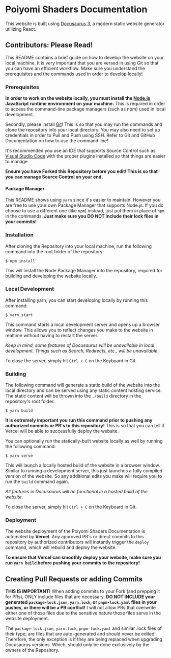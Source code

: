 # Poiyomi Shaders Documentation

This website is built using [Docusaurus 3](https://docusaurus.io/), a modern static website generator utilizing React.

## Contributors: Please Read!

This README contains a brief guide on how to develop the website on your local machine. It is very important that you are versed in using Git so that you can have an efficient workflow. Make sure you understand the prerequisites and the commands used in order to develop locally!

### Prerequisites

**In order to work on the website locally, you must install the [Node.js](https://nodejs.org/en) JavaScript runtime environment on your machine.** This is required in order to access the command-line package managers (such as npm) used in local development.

Secondly, please install [Git](https://git-scm.com/)! This is so that you may run the commands and clone the repository into your local directory. You may also need to set up credentials in order to Pull and Push using SSH. Refer to Git and GitHub Documentation on how to use the command line!

It's recommended you use an IDE that supports Source Control such as [Visual Studio Code](https://code.visualstudio.com/) with the proper plugins installed so that things are easier to manage.

**Ensure you have Forked this Repository before you edit! This is so that you can manage Source Control on your end.**

#### Package Manager

This README shows using `yarn` since it's easier to maintain. However you are free to use your own Package Manager that supports Node.js. If you do choose to use a different one (like `npm`) instead, just put them in place of `npm` in the commands. **Just make sure you DO NOT include their lock files in your commits!**

### Installation

After cloning the Repository into your local machine, run the following command into the root folder of the repository:

```
$ npm install
```

This will install the Node Package Manager into the repository, required for building and developing the website locally.

### Local Development

After installing yarn, you can start developing locally by running this command:

```
$ yarn start
```

This command starts a local development server and opens up a browser window. This allows you to reflect changes you make to the website in realtime without having to restart the server.

*Keep in mind, some features of Docusaurus will be unavailable in local development. Things such as Search, Redirects, etc., will be unavailable.*

To close the server, simply hit `Ctrl + C` on the Keyboard in Git.

### Building

The following command will generate a static build of the website into the local directory and can be served using any static content hosting service. The static content will be thrown into the `./build` directory in the repository's root folder.

```
$ yarn build
```

**It is extremely important you run this command prior to pushing any authorized commits or PR's to this repository!** This is so that you can tell if Vercel will be able to successfully deploy the website.

You can optionally run the statically-built website locally as well by running the following command:

```
$ yarn serve
```

This will launch a locally hosted build of the website in a browser window. Similar to running a development server, this just launches a fully compiled version of the website. So any additional edits you make will require you to run the `build` command again.

*All features in Docusaurus will be functional in a hosted build of the website.*

To close the server, simply hit `Ctrl + C` on the Keyboard in Git.

### Deployment

The website deployment of the Poiyomi Shaders Documentation is automated by **Vercel**. Any approved PR's or direct commits to this repository by authorized contributors will instantly trigger the `deploy` command, which will rebuild and deploy the website.

**To ensure that Vercel can smoothly deploy your website, make sure you run `yarn build` before pushing your commits to the repository!**

## Creating Pull Requests or adding Commits

**THIS IS IMPORTANT!** When adding commits to your Fork (and prepping it for PRs), ONLY include files that are necessary. **DO NOT INCLUDE your generated `package-lock.json`, `yarn.lock`, or `pnpm-lock.yaml` files in your pushes, or there will be a PR conflict!** I will not allow PRs that overwrite either one of those files due to the sensitive nature those files serve in the website deployment.

The `package-lock.json`, `yarn.lock`, `pnpm-lock.yaml` and similar .lock files of their type, are files that are auto-generated and should never be edited! Therefore, the only exception is if they are being replaced when upgrading Docusaurus versions. Which, should only be done exclusively by the owners of the Repository.